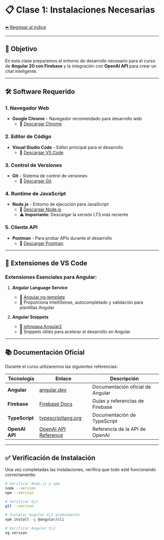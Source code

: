 # 📋 Clase 1: Instalaciones Necesarias

[⬅️ Regresar al índice](../README.md)

---

## 🎯 Objetivo
En esta clase preparamos el entorno de desarrollo necesario para el curso de **Angular 20 con Firebase** y la integración con **OpenAI API** para crear un chat inteligente.

---

## 🛠️ Software Requerido

### 1. Navegador Web
- **Google Chrome** - Navegador recomendado para desarrollo web
  - 🔗 [Descargar Chrome](https://www.google.com/intl/es_es/chrome/)

### 2. Editor de Código
- **Visual Studio Code** - Editor principal para el desarrollo
  - 🔗 [Descargar VS Code](https://code.visualstudio.com/download)

### 3. Control de Versiones
- **Git** - Sistema de control de versiones
  - 🔗 [Descargar Git](https://git-scm.com/)

### 4. Runtime de JavaScript
- **Node.js** - Entorno de ejecución para JavaScript
  - 🔗 [Descargar Node.js](https://nodejs.org/es)
  - ⚠️ **Importante**: Descargar la versión LTS más reciente

### 5. Cliente API
- **Postman** - Para probar APIs durante el desarrollo
  - 🔗 [Descargar Postman](https://www.postman.com/downloads/)

---

## 🔌 Extensiones de VS Code

### Extensiones Esenciales para Angular:

1. **Angular Language Service**
   - 🔗 [Angular.ng-template](https://marketplace.visualstudio.com/items?itemName=Angular.ng-template)
   - 📝 Proporciona IntelliSense, autocompletado y validación para plantillas Angular

2. **Angular Snippets**
   - 🔗 [johnpapa.Angular2](https://marketplace.visualstudio.com/items?itemName=johnpapa.Angular2)
   - 📝 Snippets útiles para acelerar el desarrollo en Angular

---

## 📚 Documentación Oficial

Durante el curso utilizaremos las siguientes referencias:

| Tecnología | Enlace | Descripción |
|------------|--------|-------------|
| **Angular** | [angular.dev](https://angular.dev/) | Documentación oficial de Angular |
| **Firebase** | [Firebase Docs](https://firebase.google.com/docs?gclsrc=aw.ds) | Guías y referencias de Firebase |
| **TypeScript** | [typescriptlang.org](https://www.typescriptlang.org/) | Documentación de TypeScript |
| **OpenAI API** | [OpenAI API Reference](https://platform.openai.com/docs/api-reference/introduction) | Referencia de la API de OpenAI |

---

## ✅ Verificación de Instalación

Una vez completadas las instalaciones, verifica que todo esté funcionando correctamente:

```bash
# Verificar Node.js y npm
node --version
npm --version

# Verificar Git
git --version

# Instalar Angular CLI globalmente
npm install -g @angular/cli

# Verificar Angular CLI
ng version
```

